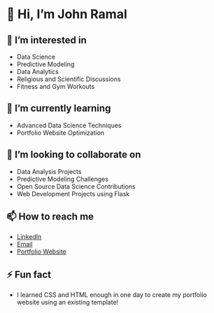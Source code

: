 # 👋 Hi, I’m John Ramal

## 👀 I’m interested in
- Data Science
- Predictive Modeling
- Data Analytics
- Religious and Scientific Discussions
- Fitness and Gym Workouts

## 🌱 I’m currently learning
- Advanced Data Science Techniques
- Portfolio Website Optimization

## 💞️ I’m looking to collaborate on
- Data Analysis Projects
- Predictive Modeling Challenges
- Open Source Data Science Contributions
- Web Development Projects using Flask

## 📫 How to reach me
- [LinkedIn](www.linkedin.com/in/johnramal)
- [Email](johnailia51@gmail.com)
- [Portfolio Website](www.johnramal.github.io)

## ⚡ Fun fact
- I learned CSS and HTML enough in one day to create my portfolio website using an existing template!
